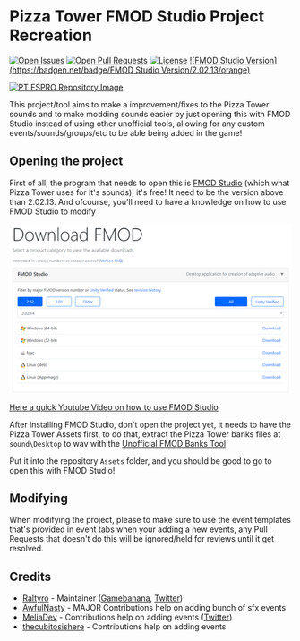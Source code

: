 # Pizza Tower FMOD Studio Project Recreation

[![Open Issues](https://badgen.net/github/open-issues/Raltyro/Pizza-Tower-fspro-Recreation)](https://github.com/Raltyro/Pizza-Tower-fspro-Recreation/issues)
[![Open Pull Requests](https://badgen.net/github/open-prs/Raltyro/Pizza-Tower-fspro-Recreation)](https://github.com/Raltyro/Pizza-Tower-fspro-Recreation/pulls)
[![License](https://img.shields.io/github/license/Raltyro/Pizza-Tower-fspro-Recreation?logo=github)](LICENSE.txt)
[![FMOD Studio Version](https://badgen.net/badge/FMOD Studio Version/2.02.13/orange)](https://www.fmod.com)

[![PT FSPRO Repository Image](https://github.com/Raltyro/Pizza-Tower-fspro-Recreation/blob/main/.github/readme/banner_fspro.png?raw=true)](https://gamebanana.com/wips/75631)

This project/tool aims to make a improvement/fixes to the Pizza Tower sounds and to make modding sounds easier by just opening this with FMOD Studio instead of using other unofficial tools, allowing for any custom events/sounds/groups/etc to be able being added in the game!

## Opening the project
First of all, the program that needs to open this is [FMOD Studio](https://www.fmod.com) (which what Pizza Tower uses for it's sounds), it's free! It need to be the version above than 2.02.13. And ofcourse, you'll need to have a knowledge on how to use FMOD Studio to modify

[![Downloading FMOD Studio Preview](.github/readme/download-fmod.png)](https://www.fmod.com/download)

[Here a quick Youtube Video on how to use FMOD Studio](https://youtu.be/7A1HMOsD2eU)

After installing FMOD Studio, don't open the project yet, it needs to have the Pizza Tower Assets first, to do that, extract the Pizza Tower banks files at `sound\Desktop` to wav with the [Unofficial FMOD Banks Tool](https://gamebanana.com/tools/12100)

Put it into the repository `Assets` folder, and you should be good to go to open this with FMOD Studio!

## Modifying
When modifying the project, please to make sure to use the event templates that's provided in event tabs when your adding a new events, any Pull Requests that doesn't do this will be ignored/held for reviews until it get resolved.

## Credits
* [Raltyro](https://github.com/Raltyro) - Maintainer ([Gamebanana](https://gamebanana.com/members/1777465), [Twitter](https://twitter.com/Raltyro))
* [AwfulNasty](https://github.com/AwfulNasty) - MAJOR Contributions help on adding bunch of sfx events
* [MeliaDev](https://github.com/MeliaDev) - Contributions help on adding events ([Twitter](https://twitter.com/darkdagirl))
* [thecubitosishere](https://github.com/thecubitoishere) - Contributions help on adding events
